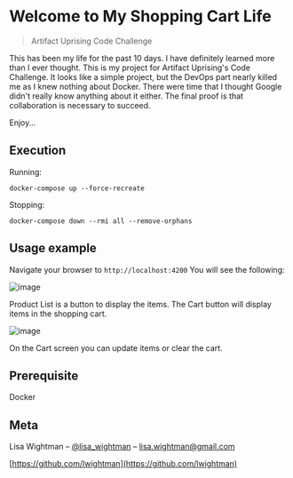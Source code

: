 # Welcome to My Shopping Cart Life

>Artifact Uprising Code Challenge

This has been my life for the past 10 days.  I have definitely learned more than I ever thought.  This is my project for Artifact Uprising's Code Challenge.  It looks like a simple project, but the DevOps part nearly killed me as I knew nothing about Docker.  There were time that I thought Google didn't really know anything about it either.  The final proof is that collaboration is necessary to succeed.

Enjoy...



## Execution

Running:
```
docker-compose up --force-recreate
```

Stopping:

```
docker-compose down --rmi all --remove-orphans
```

## Usage example

Navigate your browser to ```http://localhost:4200```
You will see the following: 

![image](https://user-images.githubusercontent.com/12200456/81209872-4ee54e00-8f8e-11ea-8f77-e0c4ea811d6d.png)

Product List is a button to display the items.  The Cart button will display items in the shopping cart.

![image](https://user-images.githubusercontent.com/12200456/81210131-b0a5b800-8f8e-11ea-96af-f79c4ae3a793.png)

On the Cart screen you can update items or clear the cart.
## Prerequisite

Docker


## Meta

Lisa Wightman – [@lisa_wightman](https://twitter.com/lisa_wightman) – lisa.wightman@gmail.com

[https://github.com/lwightman](https://github.com/lwightman)
